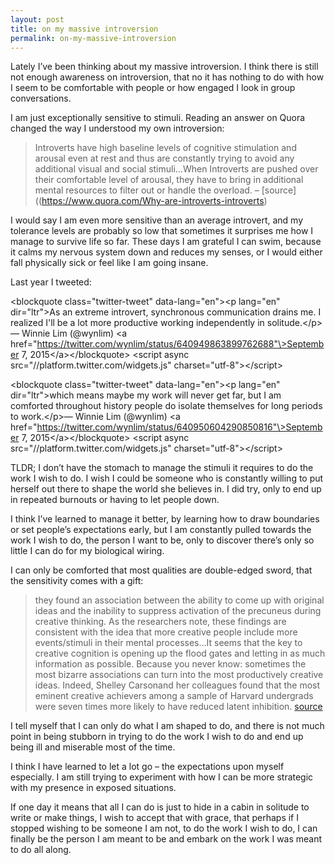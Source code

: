 ```yaml
---
layout: post
title: on my massive introversion
permalink: on-my-massive-introversion
---
```

Lately I’ve been thinking about my massive introversion. I think there is still not enough awareness on introversion, that no it has nothing to do with how I seem to be comfortable with people or how engaged I look in group conversations. 

I am just exceptionally sensitive to stimuli. Reading an answer on Quora changed the way I understood my own introversion:

>  Introverts have high baseline levels of cognitive stimulation and arousal even at rest and thus are constantly trying to avoid any additional visual and social stimuli…When Introverts are pushed over their comfortable level of arousal, they have to bring in additional mental resources to filter out or handle the overload. – [source]((https://www.quora.com/Why-are-introverts-introverts)

I would say I am even more sensitive than an average introvert, and my tolerance levels are probably so low that sometimes it surprises me how I manage to survive life so far. These days I am grateful I can swim, because it calms my nervous system down and reduces my senses, or I would either fall physically sick or feel like I am going insane.

Last year I tweeted:

\<blockquote class="twitter-tweet" data-lang="en"\>\<p lang="en" dir="ltr"\>As an extreme introvert, synchronous communication drains me. I realized I&#39;ll be a lot more productive working independently in solitude.\</p\>&mdash; Winnie Lim (@wynlim) \<a href="https://twitter.com/wynlim/status/640949863899762688"\>September 7, 2015\</a\>\</blockquote\>
\<script async src="//platform.twitter.com/widgets.js" charset="utf-8"\>\</script\>

\<blockquote class="twitter-tweet" data-lang="en"\>\<p lang="en" dir="ltr"\>which means maybe my work will never get far, but I am comforted throughout history people do isolate themselves for long periods to work.\</p\>&mdash; Winnie Lim (@wynlim) \<a href="https://twitter.com/wynlim/status/640950604290850816"\>September 7, 2015\</a\>\</blockquote\>
\<script async src="//platform.twitter.com/widgets.js" charset="utf-8"\>\</script\>

TLDR; I don’t have the stomach to manage the stimuli it requires to do the work I wish to do. I wish I could be  someone who is constantly willing to put herself out there to shape the world she believes in. I did try, only to end up in repeated burnouts or having to let people down. 

I think I’ve learned to manage it better, by learning how to draw boundaries or set people’s expectations early, but I am constantly pulled towards the work I wish to do, the person I want to be, only to discover there’s only so little I can do for my biological wiring. 

I can only be comforted that most qualities are double-edged sword, that the sensitivity comes with a gift:

> they found an association between the ability to come up with original ideas and the inability to suppress activation of the precuneus during creative thinking. As the researchers note, these findings are consistent with the idea that more creative people include more events/stimuli in their mental processes…It seems that the key to creative cognition is opening up the flood gates and letting in as much information as possible. Because you never know: sometimes the most bizarre associations can turn into the most productively creative ideas. Indeed, Shelley Carsonand her colleagues found that the most eminent creative achievers among a sample of Harvard undergrads were seven times more likely to have reduced latent inhibition. [source](http://blogs.scientificamerican.com/beautiful-minds/the-real-link-between-creativity-and-mental-illness/)

I tell myself that I can only do what I am shaped to do, and there is not much point in being stubborn in trying to do the work I wish to do and end up being ill and miserable most of the time.

I think I have learned to let a lot go – the expectations upon myself especially. I am still trying to experiment with how I can be more strategic with my presence in exposed situations. 

If one day it means that all I can do is just to hide in a cabin in solitude to write or make things, I wish to accept that with grace, that perhaps if I stopped wishing to be someone I am not, to do the work I wish to do, I can finally be the person I am meant to be and embark on the work I was meant to do all along.
